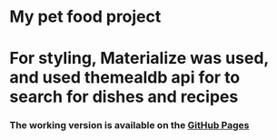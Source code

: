 # My pet food project
# For styling, Materialize was used, and used themealdb api for to search for dishes and recipes

### The working version is available on the [GitHub Pages](https://just36.github.io/react-food)
